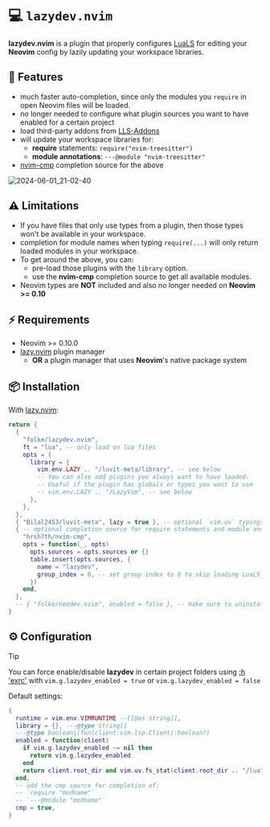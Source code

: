 # 💻 `lazydev.nvim`

**lazydev.nvim** is a plugin that properly configures [LuaLS](https://luals.github.io/)
for editing your **Neovim** config by lazily updating your
workspace libraries.

## 🚀 Features

- much faster auto-completion, since only the modules you `require`
  in open Neovim files will be loaded.
- no longer needed to configure what plugin sources you want
  to have enabled for a certain project
- load third-party addons from [LLS-Addons](https://github.com/LuaLS/LLS-Addons)
- will update your workspace libraries for:
  - **require** statements: `require("nvim-treesitter")`
  - **module annotations**: `---@module "nvim-treesitter"`
- [nvim-cmp](https://github.com/hrsh7th/nvim-cmp) completion source for the above

![2024-06-01_21-02-40](https://github.com/folke/lazydev.nvim/assets/292349/c5f23225-88eb-454d-9b4e-1bf9183f7ff8)

## ⚠️ Limitations

- If you have files that only use types from a plugin,
  then those types won't be available in your workspace.
- completion for module names when typing `require(...)`
  will only return loaded modules in your workspace.
- To get around the above, you can:
  - pre-load those plugins with the `library` option.
  - use the **nvim-cmp** completion source to get all available modules.
- Neovim types are **NOT** included and also no longer needed
  on **Neovim >= 0.10**

## ⚡️ Requirements

- Neovim >= 0.10.0
- [lazy.nvim](https://github.com/folke/lazy.nvim) plugin manager
  - **OR** a plugin manager that uses **Neovim**'s native package system

## 📦 Installation

With [lazy.nvim](https://github.com/folke/lazy.nvim):

```lua
return {
  {
    "folke/lazydev.nvim",
    ft = "lua", -- only load on lua files
    opts = {
      library = {
        vim.env.LAZY .. "/luvit-meta/library", -- see below
        -- You can also add plugins you always want to have loaded.
        -- Useful if the plugin has globals or types you want to use
        -- vim.env.LAZY .. "/LazyVim", -- see below
      },
    },
  },
  { "Bilal2453/luvit-meta", lazy = true }, -- optional `vim.uv` typings
  { -- optional completion source for require statements and module annotations
    "hrsh7th/nvim-cmp",
    opts = function(_, opts)
      opts.sources = opts.sources or {}
      table.insert(opts.sources, {
        name = "lazydev",
        group_index = 0, -- set group index to 0 to skip loading LuaLS completions
      })
    end,
  },
  -- { "folke/neodev.nvim", enabled = false }, -- make sure to uninstall or disable neodev.nvim
}
```

## ⚙️ Configuration

> [!TIP]
> You can force enable/disable **lazydev** in certain project folders using [:h 'exrc'](https://neovim.io/doc/user/options.html#'exrc')
> with `vim.g.lazydev_enabled = true` or `vim.g.lazydev_enabled = false`

Default settings:

```lua
{
  runtime = vim.env.VIMRUNTIME --[[@as string]],
  library = {}, ---@type string[]
  ---@type boolean|(fun(client:vim.lsp.Client):boolean?)
  enabled = function(client)
    if vim.g.lazydev_enabled ~= nil then
      return vim.g.lazydev_enabled
    end
    return client.root_dir and vim.uv.fs_stat(client.root_dir .. "/lua") and true or false
  end,
  -- add the cmp source for completion of:
  -- `require "modname"`
  -- `---@module "modname"`
  cmp = true,
}
```
